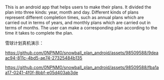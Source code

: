 This is an android app that helps users to make their plans.
It divided the plan into three kinds: year, month and day.
Different kinds of plans represent different completion times, such as annual plans which are carried out in terms of years, and monthly plans which are carried out in terms of months.
The user can make a corresponding plan according to the time it takes to complete the plan.

雪球计划真机演示：

https://github.com/0NPNM0/snowball_plan_android/assets/98509588/9deaac94-811c-4bd5-ae74-27325484b135



https://github.com/0NPNM0/snowball_plan_android/assets/98509588/fba1aa17-0241-4f0f-8bbf-e05d403ab3de

